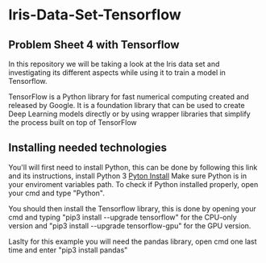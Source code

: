 # Iris-Data-Set-Tensorflow

## Problem Sheet 4 with Tensorflow

In this repository we will be taking a look at the Iris data set and investigating its different aspects while using it to train a model in Tensorflow.

TensorFlow is a Python library for fast numerical computing created and released by Google. 
It is a foundation library that can be used to create Deep Learning models directly or by using wrapper libraries that simplify the process built on top of TensorFlow

## Installing needed technologies

You'll will first need to install Python, this can be done by following this link and its instructions, install Python 3 [Pyton Install](https://www.howtogeek.com/197947/how-to-install-python-on-windows/)
Make sure Python is in your enviroment variables path.
To check if Python installed properly, open your cmd and type "Python".

You should then install the Tensorflow library, this is done by opening your cmd and typing "pip3 install --upgrade tensorflow" for the CPU-only version and "pip3 install --upgrade tensorflow-gpu" for the GPU version.

Laslty for this example you will need the pandas library, open cmd one last time and enter "pip3 install pandas"